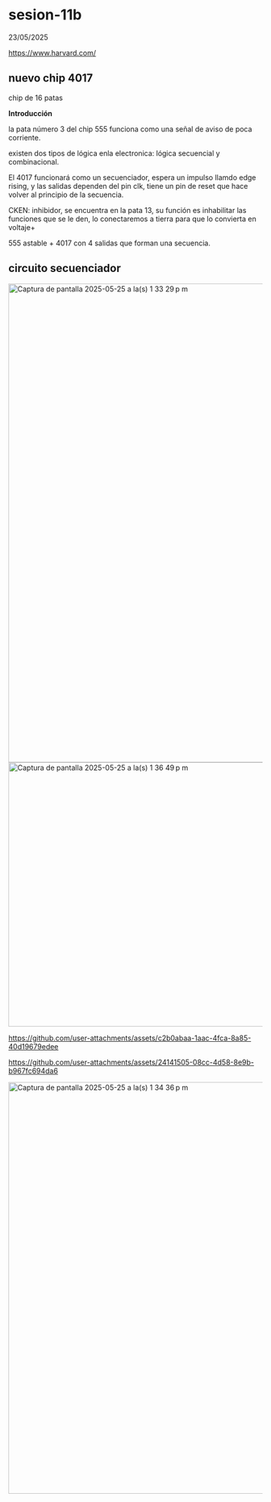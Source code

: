 # sesion-11b

23/05/2025

https://www.harvard.com/

## nuevo chip 4017 

chip de 16 patas 

**Introducción**

la pata número 3 del chip 555 funciona como una señal de aviso de poca corriente.

existen dos tipos de lógica enla electronica: lógica secuencial y combinacional.

El 4017 funcionará como un secuenciador, espera un impulso llamdo edge rising, y las salidas dependen del pin clk, tiene un pin de reset que hace volver al principio de la secuencia.

CKEN: inhibidor, se encuentra en la pata 13, su función es inhabilitar las funciones que se le den, lo conectaremos a tierra para que lo convierta en voltaje+

555 astable + 4017 con 4 salidas que forman una secuencia.

## circuito secuenciador

<img width="949" alt="Captura de pantalla 2025-05-25 a la(s) 1 33 29 p m" src="https://github.com/user-attachments/assets/ce979eea-b47d-4e6d-9ca5-3216d07be77d" />

<img width="524" alt="Captura de pantalla 2025-05-25 a la(s) 1 36 49 p m" src="https://github.com/user-attachments/assets/3fb34d82-749d-4e11-b301-9aa89683be3e" />

https://github.com/user-attachments/assets/c2b0abaa-1aac-4fca-8a85-40d19679edee

https://github.com/user-attachments/assets/24141505-08cc-4d58-8e9b-b967fc694da6

<img width="816" alt="Captura de pantalla 2025-05-25 a la(s) 1 34 36 p m" src="https://github.com/user-attachments/assets/35df0ee3-835c-4559-bd14-6e18acfcaa4b" />
